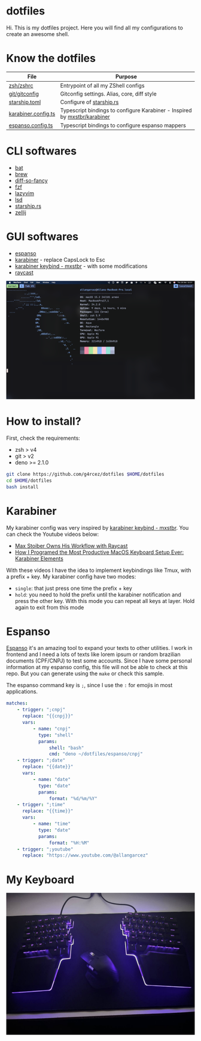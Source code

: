 # dotfiles

Hi. This is my dotfiles project. Here you will find all my configurations to create an awesome shell.

# Know the dotfiles

| File                                                                                      | Purpose                                                                                                          |
|-------------------------------------------------------------------------------------------|------------------------------------------------------------------------------------------------------------------|
| [zsh/zshrc](https://github.com/g4rcez/dotfiles/blob/master/zsh/zshrc)                     | Entrypoint of all my ZShell configs                                                                              |
| [git/gitconfig](https://github.com/g4rcez/dotfiles/blob/master/git/gitconfig)             | Gitconfig settings. Alias, core, diff style                                                                      |
| [starship.toml](https://github.com/g4rcez/dotfiles/blob/master/config/starship.toml)      | Configure of [starship.rs](https://starship.rs)                                                                  |
| [karabiner.config.ts](https://github.com/g4rcez/dotfiles/blob/master/karabiner.config.ts) | Typescript bindings to configure Karabiner - Inspired by [mxstbr/karabiner](https://github.com/mxstbr/karabiner) |
| [espanso.config.ts](https://github.com/g4rcez/dotfiles/blob/master/espanso.config.ts)     | Typescript bindings to configure espanso mappers                                                                 |

# CLI softwares

- [bat](https://github.com/sharkdp/bat)
- [brew](https://brew.sh/)
- [diff-so-fancy](https://github.com/so-fancy/diff-so-fancy)
- [fzf](https://github.com/junegunn/fzf)
- [lazyvim](https://lazyvim.org/)
- [lsd](https://github.com/lsd-rs/lsd)
- [starship.rs](https://starship.rs)
- [zellij](https://zellij.dev/)

# GUI softwares

- [espanso](https://espanso.org/)
- [karabiner](https://karabiner-elements.pqrs.org/index.html) - replace CapsLock to Esc
- [karabiner keybind - mxstbr](https://github.com/mxstbr/karabiner) - with some modifications
- [raycast](https://www.raycast.com/)

![my shell](./assets/shell.png)

# How to install?

First, check the requirements:

- zsh > v4
- git > v2
- deno >= 2.1.0

```bash
git clone https://github.com/g4rcez/dotfiles $HOME/dotfiles
cd $HOME/dotfiles
bash install
```

# Karabiner

My karabiner config was very inspired by [karabiner keybind - mxstbr](https://github.com/mxstbr/karabiner). You can check the Youtube videos below:

- [Max Stoiber Owns His Workflow with Raycast](https://www.youtube.com/watch?v=m5MDv9qwhU8)
- [How I Programed the Most Productive MacOS Keyboard Setup Ever: Karabiner Elements](https://www.youtube.com/watch?v=j4b_uQX3Vu0)

With these videos I have the idea to implement keybindings like Tmux, with a prefix + key. My karabiner config have two modes:

- `single`: that just press one time the prefix + key
- `hold`: you need to hold the prefix until the karabiner notification and press the other key. With this mode you can repeat all keys at layer. Hold
  again to exit from this mode

# Espanso

[Espanso](https://espanso.org/) it's an amazing tool to expand your texts to other utilities. I work in frontend and I need a lots of texts like lorem
ipsum or random brazilian documents (CPF/CNPJ) to test some accounts. Since I have some personal information at my espanso config, this file will not
be able to check at this repo. But you can generate using the `make` or check this sample.

The espanso command key is `;`, since I use the `:` for emojis in most applications.

```yaml
matches:
    - trigger: ";cnpj"
      replace: "{{cnpj}}"
      vars:
          - name: "cnpj"
            type: "shell"
            params:
                shell: "bash"
                cmd: "deno ~/dotfiles/espanso/cnpj"
    - trigger: ";date"
      replace: "{{date}}"
      vars:
          - name: "date"
            type: "date"
            params:
                format: "%d/%m/%Y"
    - trigger: ";time"
      replace: "{{time}}"
      vars:
          - name: "time"
            type: "date"
            params:
                format: "%H:%M"
    - trigger: ";youtube"
      replace: "https://www.youtube.com/@allangarcez"
```

# My Keyboard

![my keyboard](./assets/keyboard.jpg)
